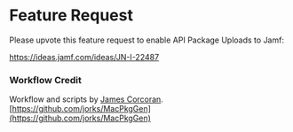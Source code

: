 # Feature Request

Please upvote this feature request to enable API Package Uploads to Jamf:

https://ideas.jamf.com/ideas/JN-I-22487

### Workflow Credit

Workflow and scripts by [James Corcoran](https://jorks.net).</br>
[https://github.com/jorks/MacPkgGen](https://github.com/jorks/MacPkgGen)
